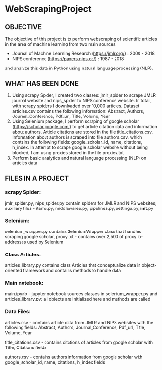 # WebScrapingProject

## OBJECTIVE


The objective of this project is to perform webscraping of scientific articles in the area of machine learning from two main sources: 
- Journal of Machine Learning Research (https://jmlr.org/) : 2000 - 2018
- NIPS conference (https://papers.nips.cc/) : 1987 - 2018

and analyze this data in Python using natural language processing (NLP). 

## WHAT HAS BEEN DONE

1) Using scrapy Spider, I created two classes: jmlr_spider to scrape JMLR journal website and nips_spider to NIPS conference website. In total, with scrapy 
spiders I downloaded over 10,000 articles. Dataset articles.csv contains the following information: Abstract, Authors, Journal_Conference, Pdf_url, Title, Volume, Year
2) Using Selenium package, I perform scraping of google scholar (https://scholar.google.com/) to get article citation data and information about authors. Article citations are stored in the file title_citations.csv. Information about authors is scraped into file authors.csv, which contains the following fields: google_scholar_id, name, citations, h_index. In attempt to scrape google scholar website without being blocked, I am using proxies stored in the file proxies.txt
3) Perform basic analytics and natural language processing (NLP) on articles data

## FILES IN A PROJECT


### scrapy Spider:

jmlr_spider.py, nips_spider.py contain spiders for JMLR and NIPS websites; auxiliary files - items.py, middlewares.py, pipelines.py, settings.py, __init__.py

### Selenium:

selenium_wrapper.py contains SeleniumWrapper class that handles scraping google scholar,
proxy.txt - contains over 2,500 of proxy ip-addresses used by Selenium

### Class Articles:

articles_library.py contains class Articles that conceptualize data in object-oriented framework and contains methods to handle data

### Main notebook:

main.ipynb - jupyter notebook sources classes in selenium_wrapper.py and articles_library.py; all objects are initialized here and methods are called

### Data Files:
articles.csv - contains article data from JMLR and NIPS websites with the following fields: Abstract, Authors, Journal_Conference, Pdf_url, Title, Volume, Year

title_citations.csv - contains citations of articles from google scholar with Title, Citations fields

authors.csv - contains authors information from google scholar with google_scholar_id, name, citations, h_index fields
